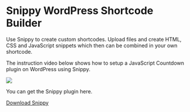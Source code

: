 # Snippy WordPress Shortcode Builder

Use Snippy to create custom shortcodes. Upload files and create HTML, CSS and JavaScript snippets which then can be combined in your own shortcode.

The instruction video below shows how to setup a JavaScript Countdown plugin on WordPress using Snippy.

[![](http://tickcounterplugin.com/envato/snippy-tick-video.png)](https://www.youtube.com/watch?v=S7JjNq6feK0)

You can get the Snippy plugin here.

[Download Snippy](https://raw.githubusercontent.com/pqina/snippy/master/snippy.zip)